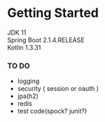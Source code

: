 # Getting Started

JDK 11  
Spring Boot 2.1.4.RELEASE  
Kotlin 1.3.31

### TO DO

* logging
* security ( session or oauth )
* jpa(h2)
* redis
* test code(spock? junit?)
